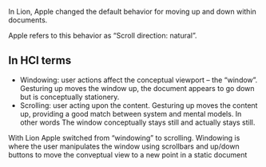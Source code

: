 In Lion, Apple changed the default behavior for moving up and down within documents.

Apple refers to this behavior as “Scroll direction: natural”.

In HCI terms
----------------
- Windowing: user actions affect the conceptual viewport – the “window”.
Gesturing up moves the window up, the document appears to go down but is conceptually stationery. 
- Scrolling: user acting upon the content.
Gesturing up moves the content up, providing a good match between system and mental models. In other words The window conceptually stays still and actually stays still. 

With Lion Apple switched from “windowing” to scrolling. Windowing is where the user manipulates the window using scrollbars and up/down buttons to move the conveptual view to a new point in a static document